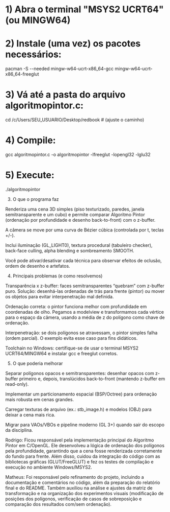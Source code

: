 # 1) Abra o terminal "MSYS2 UCRT64" (ou MINGW64)
# 2) Instale (uma vez) os pacotes necessários:
pacman -S --needed mingw-w64-ucrt-x86_64-gcc mingw-w64-ucrt-x86_64-freeglut

# 3) Vá até a pasta do arquivo algoritmopintor.c:
cd /c/Users/SEU_USUARIO/Desktop/redbook   # (ajuste o caminho)

# 4) Compile:
gcc algoritmopintor.c -o algoritmopintor -lfreeglut -lopengl32 -lglu32

# 5) Execute:
./algoritmopintor


3) O que o programa faz 

Renderiza uma cena 3D simples (piso texturizado, paredes, janela semitransparente e um cubo) e permite comparar Algoritmo Pintor (ordenação por profundidade e desenho back-to-front) com o z-buffer.

A câmera se move por uma curva de Bézier cúbica (controlada por t, teclas +/-).

Inclui iluminação (GL_LIGHT0), textura procedural (tabuleiro checker), back-face culling, alpha blending e sombreamento SMOOTH.

Você pode ativar/desativar cada técnica para observar efeitos de oclusão, ordem de desenho e artefatos.


4) Principais problemas (e como resolvemos)

Transparência x z-buffer: faces semitransparentes “quebram” com z-buffer puro. Solução: desenhá-las ordenadas de trás para frente (pintor) ou mover os objetos para evitar interpenetração mal definida.

Ordenação correta: o pintor funciona melhor com profundidade em coordenadas de olho. Pegamos a modelview e transformamos cada vértice para o espaço da câmera, usando a média de z do polígono como chave de ordenação.

Interpenetração: se dois polígonos se atravessam, o pintor simples falha (ordem parcial). O exemplo evita esse caso para fins didáticos.

Toolchain no Windows: certifique-se de usar o terminal MSYS2 UCRT64/MINGW64 e instalar gcc e freeglut corretos.


5) O que poderia melhorar

Separar polígonos opacos e semitransparentes: desenhar opacos com z-buffer primeiro e, depois, translúcidos back-to-front (mantendo z-buffer em read-only).

Implementar um particionamento espacial (BSP/Octree) para ordenação mais robusta em cenas grandes.

Carregar texturas de arquivo (ex.: stb_image.h) e modelos (OBJ) para deixar a cena mais rica.

Migrar para VAOs/VBOs e pipeline moderno (GL 3+) quando sair do escopo da disciplina.



Rodrigo:
Ficou responsável pela implementação principal do Algoritmo Pintor em C/OpenGL. Ele desenvolveu a lógica de ordenação dos polígonos pela profundidade, garantindo que a cena fosse renderizada corretamente do fundo para frente. Além disso, cuidou da integração do código com as bibliotecas gráficas (GLUT/FreeGLUT) e fez os testes de compilação e execução no ambiente Windows/MSYS2.

Matheus:
Foi responsável pelo refinamento do projeto, incluindo a documentação e comentários no código, além da preparação do relatório final e do README. Também auxiliou na análise e ajustes da matriz de transformação e na organização dos experimentos visuais (modificação de posições dos polígonos, verificação de casos de sobreposição e comparação dos resultados com/sem ordenação).
